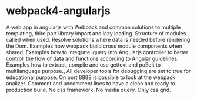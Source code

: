 # webpack4-angularjs
A web app in angularjs with Webpack and common solutions to multiple templating, third part library import and lazy loading.
Structure of modules called when used. Resolve solutions where data is needed before rendering the Dom.
Examples how webpack build cross module components when shared.
Examples how to integrate jquery into Angularjs controller to better controll the flow of data and functions according to Angular guidelines.
Examples how to extract, compile and use gettext and poEdit to multilanguage purpose.,
All developer tools for debugging are set to true for educational purpose. On port 8888 is possible to look at the webpack analizer.
Comment and uncomment lines to have a clean and ready to production build.
No css framework. No media query. Only css grid.
